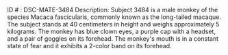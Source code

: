 ID # : DSC-MATE-3484
Description: Subject 3484 is a male monkey of the species Macaca fascicularis, commonly known as the long-tailed macaque. The subject stands at 40 centimeters in height and weighs approximately 5 kilograms. The monkey has blue clown eyes, a purple cap with a headset, and a pair of goggles on its forehead. The monkey's mouth is in a constant state of fear and it exhibits a 2-color band on its forehead.